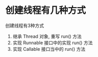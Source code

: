 # 创建线程有几种方式

创建线程有3种方式
1. 继承 Thread 对象, 重写 run() 方法
2. 实现 Runnable 接口中的实现 run() 方法
3. 实现 Callable 接口当中的 run() 方法
